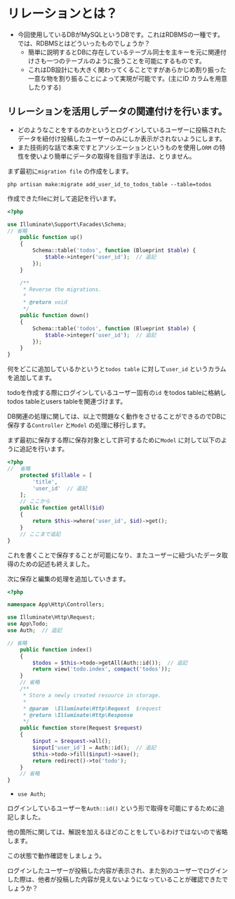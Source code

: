 # リレーションとは？

- 今回使用しているDBがMySQLというDBです。これはRDBMSの一種です。では、RDBMSとはどういったものでしょうか？
  - 簡単に説明するとDBに存在しているテーブル同士を主キーを元に関連付けさも一つのテーブルのように扱うことを可能にするものです。
  - これはDB設計にも大きく関わってくることですがあらかじめ割り振った一意な物を割り振ることによって実現が可能です。(主にID カラムを用意したりする)


## リレーションを活用しデータの関連付けを行います。

- どのようなことをするのかというとログインしているユーザーに投稿されたデータを紐付け投稿したユーザーのみにしか表示がされないようにします。
- また技術的な話で本来ですとアソシエーションというものを使用し`ORM` の特性を使いより簡単にデータの取得を目指す手法は、とりません。

まず最初に`migration file` の作成をします。

```shell
php artisan make:migrate add_user_id_to_todos_table --table=todos
```

作成できたfileに対して追記を行います。

```php
<?php

use Illuminate\Support\Facades\Schema;
// 省略
    public function up()
    {
        Schema::table('todos', function (Blueprint $table) {
            $table->integer('user_id');  // 追記
        });
    }

    /**
     * Reverse the migrations.
     *
     * @return void
     */
    public function down()
    {
        Schema::table('todos', function (Blueprint $table) {
            $table->integer('user_id');  // 追記
        });
    }
}
```

何をどこに追加しているかというと`todos table` に対して`user_id` というカラムを追加してます。

todoを作成する際にログインしているユーザー固有の`id` をtodos tableに格納しtodos tableとusers tableを関連づけます。

DB関連の処理に関しては、以上で問題なく動作をさせることができるのでDBに保存する`Controller` と`Model` の処理に移行します。


まず最初に保存する際に保存対象として許可するために`Model` に対して以下のように追記を行います。

```php
<?php
//  省略
    protected $fillable = [
        'title',
        'user_id'  // 追記
    ];
    // ここから
    public function getAll($id)
    {
        return $this->where('user_id', $id)->get();
    }
    // ここまで追記
}
```

これを書くことで保存することが可能になり、またユーザーに紐づいたデータ取得のための記述も終えました。

次に保存と編集の処理を追加していきます。


```php
<?php

namespace App\Http\Controllers;

use Illuminate\Http\Request;
use App\Todo;
use Auth;  // 追記

// 省略
    public function index()
    {
        $todos = $this->todo->getAll(Auth::id());  // 追記
        return view('todo.index', compact('todos'));
    }
    // 省略
    /**
     * Store a newly created resource in storage.
     *
     * @param  \Illuminate\Http\Request  $request
     * @return \Illuminate\Http\Response
     */
    public function store(Request $request)
    {
        $input = $request->all();
        $input['user_id'] = Auth::id();  // 追記
        $this->todo->fill($input)->save();
        return redirect()->to('todo');
    }
    // 省略
}
```


- `use Auth;`

ログインしているユーザーを`Auth::id()` という形で取得を可能にするために追記しました。


他の箇所に関しては、解説を加えるほどのことをしているわけではないので省略します。


この状態で動作確認をしましょう。

ログインしたユーザーが投稿した内容が表示され、また別のユーザーでログインした際は、他者が投稿した内容が見えないようになっていることが確認できたでしょうか？

